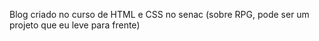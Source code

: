 Blog criado no curso de HTML e CSS no senac (sobre RPG, pode ser um projeto que eu leve para frente)
